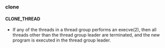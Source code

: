
### clone

#### CLONE_THREAD

- If any of the threads in a thread group performs an execve(2), then all threads other than the thread group leader are terminated, and the new program is executed in the thread group leader.